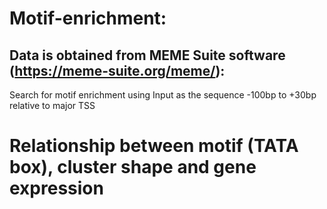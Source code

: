 # Motif-enrichment: 
## Data is obtained from MEME Suite software (https://meme-suite.org/meme/): 
Search for motif enrichment using Input as the sequence -100bp to +30bp relative to major TSS
# Relationship between motif (TATA box), cluster shape and gene expression
